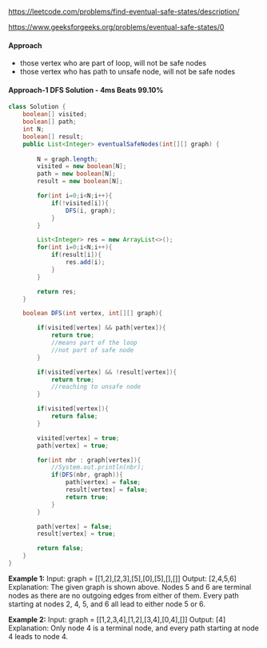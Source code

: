 https://leetcode.com/problems/find-eventual-safe-states/description/

https://www.geeksforgeeks.org/problems/eventual-safe-states/0

#### Approach

* those vertex who are part of loop, will not be safe nodes
* those vertex who has path to unsafe node, will not be safe nodes


#### Approach-1 DFS Solution - 4ms Beats 99.10%

```java
class Solution {
    boolean[] visited;
    boolean[] path;
    int N;
    boolean[] result;
    public List<Integer> eventualSafeNodes(int[][] graph) {
        
        N = graph.length;
        visited = new boolean[N];
        path = new boolean[N];
        result = new boolean[N];

        for(int i=0;i<N;i++){
            if(!visited[i]){
                DFS(i, graph);
            }
        }

        List<Integer> res = new ArrayList<>();
        for(int i=0;i<N;i++){
            if(result[i]){
                res.add(i);
            }
        }

        return res;
    }

    boolean DFS(int vertex, int[][] graph){

        if(visited[vertex] && path[vertex]){
            return true;
            //means part of the loop
            //not part of safe node
        }

        if(visited[vertex] && !result[vertex]){
            return true;
            //reaching to unsafe node
        }

        if(visited[vertex]){
            return false;
        }

        visited[vertex] = true;
        path[vertex] = true;

        for(int nbr : graph[vertex]){
            //System.out.println(nbr);
            if(DFS(nbr, graph)){
                path[vertex] = false;
                result[vertex] = false;
                return true;
            }
        }

        path[vertex] = false;
        result[vertex] = true;

        return false;
    }
}
```

**Example 1:**
Input: graph = [[1,2],[2,3],[5],[0],[5],[],[]]
Output: [2,4,5,6]
Explanation: The given graph is shown above.
Nodes 5 and 6 are terminal nodes as there are no outgoing edges from either of them.
Every path starting at nodes 2, 4, 5, and 6 all lead to either node 5 or 6.


**Example 2:**
Input: graph = [[1,2,3,4],[1,2],[3,4],[0,4],[]]
Output: [4]
Explanation:
Only node 4 is a terminal node, and every path starting at node 4 leads to node 4.


